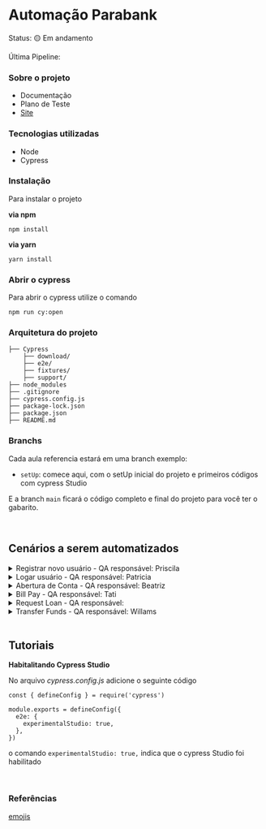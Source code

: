 # Automação Parabank

Status: 🟡 Em andamento

Última Pipeline: 


### Sobre o projeto

- Documentação 
- Plano de Teste
- [Site](https://parabank.parasoft.com/parabank/login.htm)


### Tecnologias utilizadas 

- Node
- Cypress


### Instalação

Para instalar o projeto 

**via npm** 
```
npm install
``` 

**via yarn**
```
yarn install
```

### Abrir o cypress 

Para abrir o cypress utilize o comando 

```
npm run cy:open
```

### Arquitetura do projeto 

````
├── Cypress
    ├── download/
    ├── e2e/
    ├── fixtures/
    ├── support/
├── node_modules
├── .gitignore
├── cypress.config.js
├── package-lock.json
├── package.json
├── README.md
````

### Branchs 

Cada aula referencia estará em uma branch exemplo:

- `setUp`: comece aqui, com o setUp inicial do projeto e primeiros códigos com cypress Studio

E a branch `main` ficará o código completo e final do projeto para você ter o gabarito.

</br>

## Cenários a serem automatizados

<details>
<summary>Registrar novo usuário - QA responsável: Priscila</summary> 

```
DADO que me encontro no site parabank
QUANDO clico em register
E adiciono os dados válidos
ENTAO o usuário é registrado
E sou logado no sistema automaticamente
```
</details>

<details>
<summary>Logar usuário - QA responsável: Patricia</summary>

```
DADO que me encontro no site parabank
QUANDO adiciono os dados válidos
ENTAO sou logado no sistema automaticamente
```
</details>

<details>
<summary>Abertura de Conta - QA responsável: Beatriz</summary>

```
DADO que me encontro no site parabank
E possuo $1000,00 para abertura de nova conta
QUANDO clico em Open New Account
E adicio dados válidos
ENTAO a nova conta é aberta 
E com $1000,00 de saldo
```
</details>

<details>
<summary>Bill Pay - QA responsável: Tati</summary>

```
Sistema fora do ar para a automação
```
</details>


<details>
<summary>Request Loan - QA responsável: </summary>

```
Sistema fora do ar para a automação
```
</details>

<details>
<summary>Transfer Funds - QA responsável: Willams</summary>

```
Sistema fora do ar para a automação
```
</details>



</br>

## Tutoriais

**Habitalitando Cypress Studio** 

No arquivo _cypress.config.js_ adicione o seguinte código 

````
const { defineConfig } = require('cypress')

module.exports = defineConfig({
  e2e: {
    experimentalStudio: true,
  },
})
````

o comando `experimentalStudio: true,` indica que o cypress Studio foi habilitado

<br>


### **Referências**

[emojis](https://github.com/ikatyang/emoji-cheat-sheet/blob/master/README.md)
